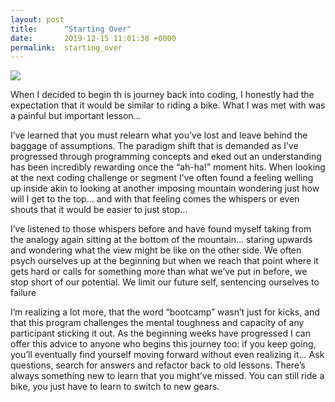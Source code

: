 ```yaml
---
layout: post
title:      "Starting Over"
date:       2019-12-15 11:01:38 +0000
permalink:  starting_over
---
```



![](https://www.atlasandboots.com/wp-content/uploads/2019/05/feat-image-1-most-beautiful-mountains-in-the-world-820x312.jpg)



When I decided to begin th is journey back into coding, I honestly had the expectation that it would be similar to riding a bike. What I was met with was a painful but important lesson… 

I’ve learned that you must relearn what you’ve lost and leave behind the baggage of assumptions. The paradigm shift that is demanded as I’ve progressed through programming concepts and eked out an understanding has been incredibly rewarding once the “ah-ha!” moment hits. When looking at the next coding challenge or segment I’ve often found a feeling welling up inside akin to looking at another imposing mountain wondering just how will I get to the top… and with that feeling comes the whispers or even shouts that it would be easier to just stop…

I’ve listened to those whispers before and have found myself taking from the analogy again sitting at the bottom of the mountain… staring upwards and wondering what the view might be like on the other side. We often psych ourselves up at the beginning but when we reach that point where it gets hard or calls for something more than what we’ve put in before, we stop short of our potential. We limit our future self, sentencing ourselves to failure 

I’m realizing a lot more, that the word “bootcamp” wasn’t just for kicks, and that this program challenges the mental toughness and capacity of any participant sticking it out. As the beginning weeks have progressed I can offer this advice to anyone who begins this journey too: if you keep going, you’ll eventually find yourself moving forward without even realizing it... Ask questions, search for answers and refactor back to old lessons. There’s always something new to learn that you might’ve missed. You can still ride a bike, you just have to learn to switch to new gears.

